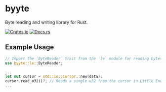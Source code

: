 # byyte

Byte reading and writing library for Rust.

[![Crates.io](https://img.shields.io/crates/v/byyte.svg)](https://crates.io/crates/byyte)
[![Docs.rs](https://docs.rs/byyte/badge.svg)](https://docs.rs/byyte)

## Example Usage

```rust
// Import the `ByteReader` trait from the `le` module for reading bytes with Little Endian.
use byyte::le::ByteReader;

...
let mut cursor = std::io::Cursor::new(data);
cursor.read_u32()?; // Reads a single u32 from the cursor in Little Endian format.
...

```